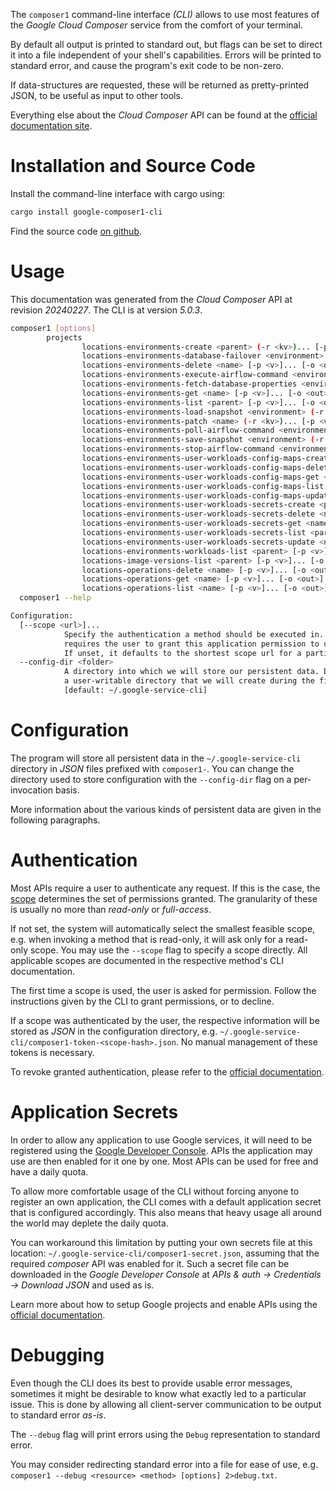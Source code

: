 <!---
DO NOT EDIT !
This file was generated automatically from 'src/generator/templates/cli/README.md.mako'
DO NOT EDIT !
-->
The `composer1` command-line interface *(CLI)* allows to use most features of the *Google Cloud Composer* service from the comfort of your terminal.

By default all output is printed to standard out, but flags can be set to direct it into a file independent of your shell's
capabilities. Errors will be printed to standard error, and cause the program's exit code to be non-zero.

If data-structures are requested, these will be returned as pretty-printed JSON, to be useful as input to other tools.

Everything else about the *Cloud Composer* API can be found at the
[official documentation site](https://cloud.google.com/composer/).

# Installation and Source Code

Install the command-line interface with cargo using:

```bash
cargo install google-composer1-cli
```

Find the source code [on github](https://github.com/Byron/google-apis-rs/tree/main/gen/composer1-cli).

# Usage

This documentation was generated from the *Cloud Composer* API at revision *20240227*. The CLI is at version *5.0.3*.

```bash
composer1 [options]
        projects
                locations-environments-create <parent> (-r <kv>)... [-p <v>]... [-o <out>]
                locations-environments-database-failover <environment> (-r <kv>)... [-p <v>]... [-o <out>]
                locations-environments-delete <name> [-p <v>]... [-o <out>]
                locations-environments-execute-airflow-command <environment> (-r <kv>)... [-p <v>]... [-o <out>]
                locations-environments-fetch-database-properties <environment> [-p <v>]... [-o <out>]
                locations-environments-get <name> [-p <v>]... [-o <out>]
                locations-environments-list <parent> [-p <v>]... [-o <out>]
                locations-environments-load-snapshot <environment> (-r <kv>)... [-p <v>]... [-o <out>]
                locations-environments-patch <name> (-r <kv>)... [-p <v>]... [-o <out>]
                locations-environments-poll-airflow-command <environment> (-r <kv>)... [-p <v>]... [-o <out>]
                locations-environments-save-snapshot <environment> (-r <kv>)... [-p <v>]... [-o <out>]
                locations-environments-stop-airflow-command <environment> (-r <kv>)... [-p <v>]... [-o <out>]
                locations-environments-user-workloads-config-maps-create <parent> (-r <kv>)... [-p <v>]... [-o <out>]
                locations-environments-user-workloads-config-maps-delete <name> [-p <v>]... [-o <out>]
                locations-environments-user-workloads-config-maps-get <name> [-p <v>]... [-o <out>]
                locations-environments-user-workloads-config-maps-list <parent> [-p <v>]... [-o <out>]
                locations-environments-user-workloads-config-maps-update <name> (-r <kv>)... [-p <v>]... [-o <out>]
                locations-environments-user-workloads-secrets-create <parent> (-r <kv>)... [-p <v>]... [-o <out>]
                locations-environments-user-workloads-secrets-delete <name> [-p <v>]... [-o <out>]
                locations-environments-user-workloads-secrets-get <name> [-p <v>]... [-o <out>]
                locations-environments-user-workloads-secrets-list <parent> [-p <v>]... [-o <out>]
                locations-environments-user-workloads-secrets-update <name> (-r <kv>)... [-p <v>]... [-o <out>]
                locations-environments-workloads-list <parent> [-p <v>]... [-o <out>]
                locations-image-versions-list <parent> [-p <v>]... [-o <out>]
                locations-operations-delete <name> [-p <v>]... [-o <out>]
                locations-operations-get <name> [-p <v>]... [-o <out>]
                locations-operations-list <name> [-p <v>]... [-o <out>]
  composer1 --help

Configuration:
  [--scope <url>]...
            Specify the authentication a method should be executed in. Each scope
            requires the user to grant this application permission to use it.
            If unset, it defaults to the shortest scope url for a particular method.
  --config-dir <folder>
            A directory into which we will store our persistent data. Defaults to
            a user-writable directory that we will create during the first invocation.
            [default: ~/.google-service-cli]

```

# Configuration

The program will store all persistent data in the `~/.google-service-cli` directory in *JSON* files prefixed with `composer1-`.  You can change the directory used to store configuration with the `--config-dir` flag on a per-invocation basis.

More information about the various kinds of persistent data are given in the following paragraphs.

# Authentication

Most APIs require a user to authenticate any request. If this is the case, the [scope][scopes] determines the 
set of permissions granted. The granularity of these is usually no more than *read-only* or *full-access*.

If not set, the system will automatically select the smallest feasible scope, e.g. when invoking a
method that is read-only, it will ask only for a read-only scope. 
You may use the `--scope` flag to specify a scope directly. 
All applicable scopes are documented in the respective method's CLI documentation.

The first time a scope is used, the user is asked for permission. Follow the instructions given 
by the CLI to grant permissions, or to decline.

If a scope was authenticated by the user, the respective information will be stored as *JSON* in the configuration
directory, e.g. `~/.google-service-cli/composer1-token-<scope-hash>.json`. No manual management of these tokens
is necessary.

To revoke granted authentication, please refer to the [official documentation][revoke-access].

# Application Secrets

In order to allow any application to use Google services, it will need to be registered using the 
[Google Developer Console][google-dev-console]. APIs the application may use are then enabled for it
one by one. Most APIs can be used for free and have a daily quota.

To allow more comfortable usage of the CLI without forcing anyone to register an own application, the CLI
comes with a default application secret that is configured accordingly. This also means that heavy usage
all around the world may deplete the daily quota.

You can workaround this limitation by putting your own secrets file at this location: 
`~/.google-service-cli/composer1-secret.json`, assuming that the required *composer* API 
was enabled for it. Such a secret file can be downloaded in the *Google Developer Console* at 
*APIs & auth -> Credentials -> Download JSON* and used as is.

Learn more about how to setup Google projects and enable APIs using the [official documentation][google-project-new].


# Debugging

Even though the CLI does its best to provide usable error messages, sometimes it might be desirable to know
what exactly led to a particular issue. This is done by allowing all client-server communication to be 
output to standard error *as-is*.

The `--debug` flag will print errors using the `Debug` representation to standard error.

You may consider redirecting standard error into a file for ease of use, e.g. `composer1 --debug <resource> <method> [options] 2>debug.txt`.


[scopes]: https://developers.google.com/+/api/oauth#scopes
[revoke-access]: http://webapps.stackexchange.com/a/30849
[google-dev-console]: https://console.developers.google.com/
[google-project-new]: https://developers.google.com/console/help/new/
